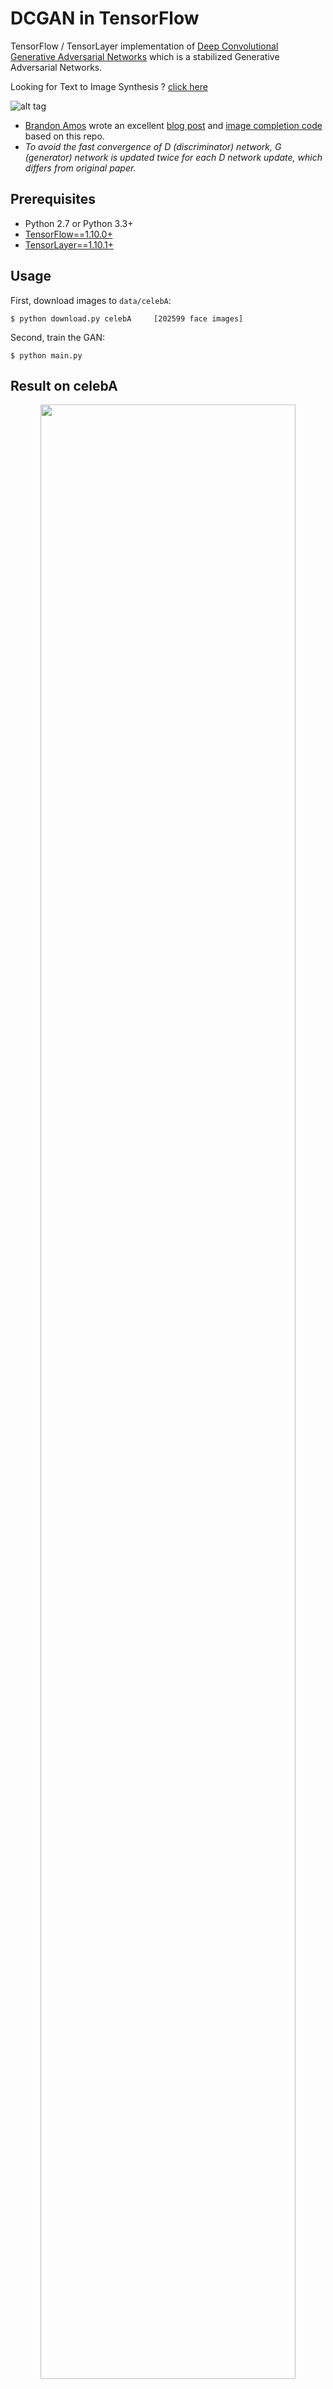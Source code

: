 # DCGAN in TensorFlow

TensorFlow / TensorLayer implementation of [Deep Convolutional Generative Adversarial Networks](http://arxiv.org/abs/1511.06434) which is a stabilized Generative Adversarial Networks.

Looking for Text to Image Synthesis ? [click here](https://github.com/zsdonghao/text-to-image)

![alt tag](img/DCGAN.png)

* [Brandon Amos](http://bamos.github.io/) wrote an excellent [blog post](http://bamos.github.io/2016/08/09/deep-completion/) and [image completion code](https://github.com/bamos/dcgan-completion.tensorflow) based on this repo.
* *To avoid the fast convergence of D (discriminator) network, G (generator) network is updated twice for each D network update, which differs from original paper.*


## Prerequisites

- Python 2.7 or Python 3.3+
- [TensorFlow==1.10.0+](https://www.tensorflow.org/)
- [TensorLayer==1.10.1+](https://github.com/tensorlayer/tensorlayer)


## Usage

First, download images to `data/celebA`:

    $ python download.py celebA		[202599 face images]

Second, train the GAN:

    $ python main.py

## Result on celebA


<a href="http://tensorlayer.readthedocs.io">
<div align="center">
	<img src="img/result.png" width="90%" height="90%"/>
</div>
</a>
